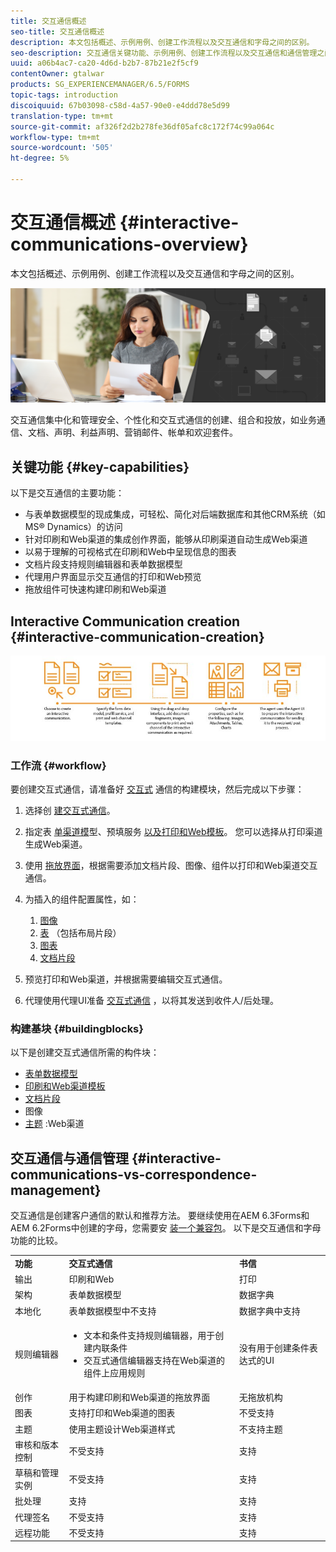 ```yaml
---
title: 交互通信概述
seo-title: 交互通信概述
description: 本文包括概述、示例用例、创建工作流程以及交互通信和字母之间的区别。
seo-description: 交互通信关键功能、示例用例、创建工作流程以及交互通信和通信管理之间的差异
uuid: a06b4ac7-ca20-4d6d-b2b7-87b21e2f5cf9
contentOwner: gtalwar
products: SG_EXPERIENCEMANAGER/6.5/FORMS
topic-tags: introduction
discoiquuid: 67b03098-c58d-4a57-90e0-e4ddd78e5d99
translation-type: tm+mt
source-git-commit: af326f2d2b278fe36df05afc8c172f74c99a064c
workflow-type: tm+mt
source-wordcount: '505'
ht-degree: 5%

---
```



# 交互通信概述 {#interactive-communications-overview}

本文包括概述、示例用例、创建工作流程以及交互通信和字母之间的区别。

![](do-not-localize/correspondence-management.png)

交互通信集中化和管理安全、个性化和交互式通信的创建、组合和投放，如业务通信、文档、声明、利益声明、营销邮件、帐单和欢迎套件。

## 关键功能 {#key-capabilities}

以下是交互通信的主要功能：

* 与表单数据模型的现成集成，可轻松、简化对后端数据库和其他CRM系统（如MS® Dynamics）的访问
* 针对印刷和Web渠道的集成创作界面，能够从印刷渠道自动生成Web渠道
* 以易于理解的可视格式在印刷和Web中呈现信息的图表
* 文档片段支持规则编辑器和表单数据模型
* 代理用户界面显示交互通信的打印和Web预览
* 拖放组件可快速构建印刷和Web渠道

## Interactive Communication creation  {#interactive-communication-creation}

![interactive_communication-01](assets/interactive_communication-01.jpg)

### 工作流 {#workflow}

要创建交互式通信，请准备好 [交互式](#buildingblocks) 通信的构建模块，然后完成以下步骤：

1. 选择创 [建交互式通信](/help/forms/using/create-interactive-communication.md)。

1. 指定表 [单渠道模](/help/forms/using/data-integration.md)型、预填服务 [以及打印和Web模板](/help/forms/using/web-channel-print-channel.md)。 您可以选择从打印渠道生成Web渠道。

1. 使用 [拖放界面](/help/forms/using/introduction-interactive-communication-authoring.md)，根据需要添加文档片段、图像、组件以打印和Web渠道交互通信。
1. 为插入的组件配置属性，如：

   1. [图像](/help/forms/using/create-interactive-communication.md#step2)
   1. [表](/help/forms/using/create-interactive-communication.md#tables) （包括布局片段）
   1. [图表](/help/forms/using/chart-component-interactive-communications.md)
   1. [文档片段](/help/forms/using/create-interactive-communication.md#document-fragment-properties)

1. 预览打印和Web渠道，并根据需要编辑交互式通信。
1. 代理使用代理UI准备 [交互式通信](/help/forms/using/prepare-send-interactive-communication.md) ，以将其发送到收件人/后处理。

### 构建基块 {#buildingblocks}

以下是创建交互式通信所需的构件块：

* [表单数据模型](/help/forms/using/data-integration.md)
* [印刷和Web渠道模板](/help/forms/using/web-channel-print-channel.md)
* [文档片段](/help/forms/using/document-fragments.md)
* 图像
* [主题](/help/forms/using/themes.md) :Web渠道

## 交互通信与通信管理 {#interactive-communications-vs-correspondence-management}

交互通信是创建客户通信的默认和推荐方法。 要继续使用在AEM 6.3Forms和AEM 6.2Forms中创建的字母，您需要安 [装一个兼容包](/help/forms/using/compatibility-package.md)。 以下是交互通信和字母功能的比较。

<table>
 <tbody>
  <tr>
   <td><strong>功能</strong></td>
   <td><strong>交互式通信</strong></td>
   <td><strong>书信</strong></td>
  </tr>
  <tr>
   <td>输出</td>
   <td>印刷和Web</td>
   <td>打印</td>
  </tr>
  <tr>
   <td>架构</td>
   <td>表单数据模型 </td>
   <td>数据字典 </td>
  </tr>
  <tr>
   <td>本地化</td>
   <td>表单数据模型中不支持</td>
   <td>数据字典中支持</td>
  </tr>
  <tr>
   <td>规则编辑器</td>
   <td>
    <ul>
     <li>文本和条件支持规则编辑器，用于创建内联条件</li>
     <li>交互式通信编辑器支持在Web渠道的组件上应用规则</li>
    </ul> </td>
   <td>没有用于创建条件表达式的UI</td>
  </tr>
  <tr>
   <td>创作</td>
   <td>用于构建印刷和Web渠道的拖放界面</td>
   <td>无拖放机构 </td>
  </tr>
  <tr>
   <td>图表</td>
   <td>支持打印和Web渠道的图表</td>
   <td>不受支持</td>
  </tr>
  <tr>
   <td>主题</td>
   <td>使用主题设计Web渠道样式</td>
   <td>不支持主题</td>
  </tr>
  <tr>
   <td>审核和版本控制</td>
   <td>不受支持</td>
   <td>支持</td>
  </tr>
  <tr>
   <td>草稿和管理实例</td>
   <td>不受支持</td>
   <td>支持</td>
  </tr>
  <tr>
   <td>批处理</td>
   <td>支持 </td>
   <td>支持</td>
  </tr>
  <tr>
   <td>代理签名</td>
   <td>不受支持</td>
   <td>支持</td>
  </tr>
  <tr>
   <td>远程功能</td>
   <td>不受支持</td>
   <td>支持</td>
  </tr>
 </tbody>
</table>

